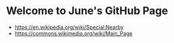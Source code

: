 # Welcome to June's GitHub Page

- https://en.wikipedia.org/wiki/Special:Nearby
- https://commons.wikimedia.org/wiki/Main_Page


